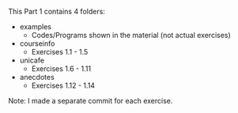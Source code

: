 This Part 1 contains 4 folders:
- examples
  - Codes/Programs shown in the material (not actual exercises)
- courseinfo
  - Exercises 1.1 - 1.5
- unicafe
  - Exercises 1.6 - 1.11
- anecdotes
  - Exercises 1.12 - 1.14

Note: I made a separate commit for each exercise.
